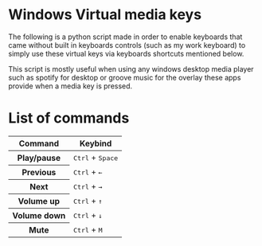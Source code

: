 # Windows Virtual media keys

The following is a python script made in order to enable keyboards that came without built in keyboards controls (such as my work keyboard) to simply use these virtual keys via keyboards shortcuts mentioned below.

This script is mostly useful when using any windows desktop media player such as spotify for desktop or groove music for the overlay these apps provide when a media key is pressed.

# List of commands


<table>
        <thead>
        <tr>
            <th>Command</th>
            <th>Keybind</th>
        </tr>
    </thead>
    <tbody>
        <tr>
            <th>Play/pause</th>
            <td><kbd>Ctrl</kbd> + <kbd>Space</kbd></td>
        </tr>
        <tr>
            <th>Previous</th>
            <td><kbd>Ctrl</kbd> + <kbd>←</kbd></td>
        </tr>
        <tr>
            <th>Next</th>
            <td><kbd>Ctrl</kbd> + <kbd>→</kbd></td>
        </tr>
        <tr>
            <th>Volume up</th>
            <td><kbd>Ctrl</kbd> + <kbd>↑</kbd></td>
        </tr>
        <tr>
            <th>Volume down</th>
            <td><kbd>Ctrl</kbd> + <kbd>↓</kbd></td>
        </tr>
        <tr>
            <th>Mute</th>
            <td><kbd>Ctrl</kbd> + <kbd>M</kbd></td>
        </tr>
    </tbody>
</table>
